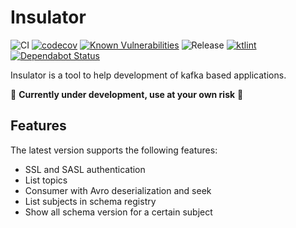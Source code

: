 # Insulator


![CI](https://github.com/darka91/insulator/workflows/CI/badge.svg)
[![codecov](https://codecov.io/gh/darka91/insulator/branch/master/graph/badge.svg?token=70FXB1QXTI)](https://codecov.io/gh/darka91/insulator)
[![Known Vulnerabilities](https://snyk.io/test/github/darka91/insulator/badge.svg?targetFile=build.gradle)](https://snyk.io/test/github/darka91/insulator?targetFile=build.gradle)
![Release](https://github.com/darka91/insulator/workflows/Release/badge.svg)
[![ktlint](https://img.shields.io/badge/code%20style-%E2%9D%A4-FF4081.svg)](https://ktlint.github.io/)
[![Dependabot Status](https://api.dependabot.com/badges/status?host=github&repo=darka91/insulator)](https://dependabot.com)


Insulator is a tool to help development of kafka based applications.

🚨 **Currently under development, use at your own risk** 🚨

## Features

The latest version supports the following features:

- SSL and SASL authentication
- List topics
- Consumer with Avro deserialization and seek
- List subjects in schema registry
- Show all schema version for a certain subject

